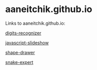 # aaneitchik.github.io

Links to aaneitchik.github.io:

[digits-recognizer]

[javascript-slideshow]

[shape-drawer]

[snake-expert]

[//]: # 
[digits-recognizer]: <https://aaneitchik.github.io/digits-recognizer/>
[javascript-slideshow]: <https://aaneitchik.github.io/javascript-slideshow>
[shape-drawer]: <https://aaneitchik.github.io/shape-drawer/>
[snake-expert]: <https://aaneitchik.github.io/snake-expert/>
